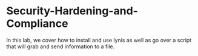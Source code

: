 # Security-Hardening-and-Compliance
In this lab, we cover how to install and use lynis as well as go over a script that will grab and send information to a file.
